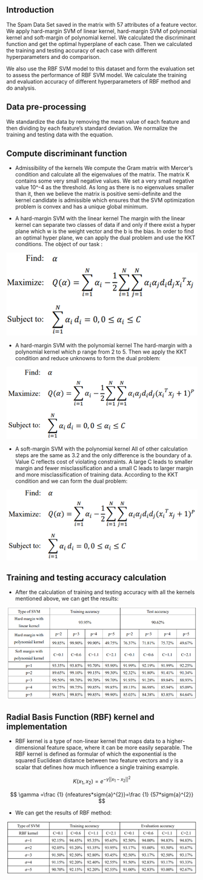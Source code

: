 ## Introduction
The Spam Data Set saved in the matrix with 57 attributes of a feature vector. We apply hard-margin SVM of linear kernel, hard-margin SVM of polynomial kernel and soft-margin of polynomial kernel. We calculated the discriminant function and get the optimal hyperplane of each case. Then we calculated the training and testing accuracy of each case with different hyperparameters and do comparison. 

We also use the RBF SVM model to this dataset and form the evaluation set to assess the performance of RBF SVM model. We calculate the training and evaluation accuracy of different hyperparameters of RBF method and do analysis.

## Data pre-processing
We standardize the data by removing the mean value of each feature and then dividing by each feature’s standard deviation. We normalize the training and testing data with the equation.

## Compute discriminant function
 * Admissibility of the kernels
 We compute the Gram matrix with Mercer’s condition and calculate all the eigenvalues of the matrix. The matrix K contains some very small negative values. We set a very small negative value 10^-4 as the threshold. As long as there is no eigenvalues smaller than it, then we believe the matrix is positive semi-definite and the kernel candidate is admissible which ensures that the SVM optimization problem is convex and has a unique global minimum. 

 * A hard-margin SVM with the linear kernel
 The margin with the linear kernel can separate two classes of data if and only if there exist a hyper plane which w is the weight vector and the b is the bias. In order to find an optimal hyper plane, we can apply the dual problem and use the KKT conditions. The object of our task :

 ![image1](figures/linear_kernel.png)

 * A hard-margin SVM with the polynomial kernel
 The hard-margin with a polynomial kernel  which p range from 2 to 5. Then we apply the KKT condition and reduce unknowns to form the dual problem:

  ![image2](figures/polynomial_kernel_hard.png)

 * A soft-margin SVM with the polynomial kernel
 All of other calculation steps are the same as 3.2 and the only difference is the boundary of a. Value C reflects cost of violating constraints. A large C leads to smaller margin and fewer misclassification and a small C leads to larger margin and more misclassification of training data. According to the KKT condition and we can form the dual problem:

  ![image3](figures/polynomial_kernel_soft.png)

## Training and testing accuracy calculation
 * After the calculation of training and testing accuracy with all the kernels mentioned above, we can get the results:

  ![image3](figures/classification_result.png)

## Radial Basis Function (RBF) kernel and implementation
 * RBF kernel is a type of non-linear kernel that maps data to a higher-dimensional feature space, where it can be more easily separable.  The RBF kernel is defined as formular 
of which the exponential is the squared Euclidean distance between two feature vectors and 𝛾 is a scalar that defines how much influence a single training example. 

$$ K({x}_{1},{x}_{2})={e}^{-\gamma {||{x}_{1}-{x}_{2}||}^{2}} $$

$$ \gamma =\frac {1} {nfeatures*sigm{a}^{2}}=\frac {1} {57*sigm{a}^{2}} $$

* We can get the results of RBF method:

![image3](figures/RBF_result.png)


